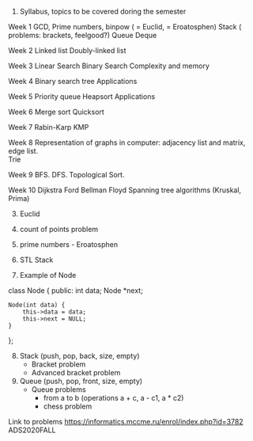 1. Syllabus, topics to be covered doring the semester

Week 1
GCD, Prime numbers, binpow ( = Euclid, = Eroatosphen)
Stack ( problems: brackets, feelgood?)
Queue 
Deque 

Week 2
Linked list
Doubly-linked list

Week 3
Linear Search
Binary Search
Complexity and memory

Week 4
Binary search tree
Applications

Week 5
Priority queue
Heapsort
Applications

Week 6
Merge sort
Quicksort

Week 7
Rabin-Karp
KMP

Week 8
Representation of graphs in computer: adjacency list and matrix, edge list. 		
Trie

Week 9
BFS.
DFS.
Topological Sort.


Week 10
Dijkstra
Ford Bellman
Floyd
Spanning tree algorithms (Kruskal, Prima)

3. Euclid

4. count of points problem

5. prime numbers - Eroatosphen

6. STL Stack

7. Example of Node 

class Node {
    public:
    int data;
    Node *next;

    Node(int data) {
        this->data = data;
        this->next = NULL;
    }
};


8. Stack (push, pop, back, size, empty)
    * Bracket problem
    * Advanced bracket problem
9. Queue (push, pop, front, size, empty)
    * Queue problems 
        - from a to b (operations a + c, a - c1, a * c2)
        - chess problem



Link to problems https://informatics.mccme.ru/enrol/index.php?id=3782
ADS2020FALL
